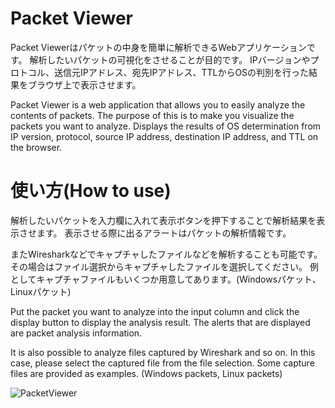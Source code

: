 # Packet Viewer
Packet Viewerはパケットの中身を簡単に解析できるWebアプリケーションです。
解析したいパケットの可視化をさせることが目的です。
IPバージョンやプロトコル、送信元IPアドレス、宛先IPアドレス、TTLからOSの判別を行った結果をブラウザ上で表示させます。

Packet Viewer is a web application that allows you to easily analyze the contents of packets.
The purpose of this is to make you visualize the packets you want to analyze.
Displays the results of OS determination from IP version, protocol, source IP address, destination IP address, and TTL on the browser.

# 使い方(How to use)
解析したいパケットを入力欄に入れて表示ボタンを押下することで解析結果を表示させます。
表示させる際に出るアラートはパケットの解析情報です。

またWiresharkなどでキャプチャしたファイルなどを解析することも可能です。
その場合はファイル選択からキャプチャしたファイルを選択してください。
例としてキャプチャファイルもいくつか用意してあります。(Windowsパケット、Linuxパケット)


Put the packet you want to analyze into the input column and click the display button to display the analysis result.
The alerts that are displayed are packet analysis information.

It is also possible to analyze files captured by Wireshark and so on.
In this case, please select the captured file from the file selection.
Some capture files are provided as examples. (Windows packets, Linux packets)


![PacketViewer](https://user-images.githubusercontent.com/52772923/64474875-dbe4c700-d1b5-11e9-9b61-5d49b518c61a.png)
